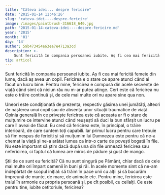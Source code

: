 ```yaml
---
title: "Câteva idei... despre fericire"
date: '2015-01-14 11:46:26'
slug: 'cateva-idei----despre-fericire'
image: /images/paintbrush-316618_640.jpg
path: '2015-01-14-cateva-idei----despre-fericire.md'
year: '2015'
month: '01'
day: '14'
author: 59b473454e63ea7e4713a3cd
description: >-
    Sunt fericită în compania persoanei iubite. Aș fi cea mai fericită femeie din lume, dacă aș avea un copil. Fericirea e o stare ce apare atunci când ai făcut un lucru bine. Pentru mine, fericirea e com
tip: articol
---
```

<div class="kg-card-markdown"><p>Sunt fericită în compania persoanei iubite. Aș fi cea mai fericită femeie din lume, dacă aș avea un copil. Fericirea e o stare ce apare atunci când ai făcut un lucru bine. Pentru mine, fericirea e compusă din acele secvențe de viață când simt că niciun rău nu m-ar putea atinge. Cert este că fericirea nu este o trăire continuă și, de cele mai multe ori nu apare sine qua non.</p>
<p>Uneori este condiționată de prezența, respectiv găsirea unei jumătăți, alteori de nașterea unui copil sau de absența unor situații traumatice de viață. Opinia generală în ce privește fericirea este că aceasta ar fi o stare de mulțumire ce intervine atunci când reușești să duci la bun sfârșit un lucru pe care îl aveai de făcut. Eu cred că fericirea este, în principal, o trăire interioară, de care suntem toți capabili. Iar primul lucru pentru care trebuie să fim nespus de fericiți și să mulțumim lui Dumnezeu este pentru că ne-a chemat la viață și ne-a arătat lumea ca într-o carte de povești bogată în file. Nu este important să știm dacă după una din file urmează fericirea sau nefericirea, ci faptul că lumea are miros de pădure și gust de mango.</p>
<p>Știi de ce sunt eu fericită? Că nu sunt singură pe Pământ, chiar dacă de cele mai multe ori împart oamenii în buni și răi. În acele momente simt că ne-am îndepărtat de scopul inițial: să trăim în pace unii cu alții și să bucurăm împreună de munte, de mare, de animale etc. Pentru mine, fericirea este traiul în armonie cu propria persoană și, pe cît posibil, cu ceilalți. Ce este pentru tine, iubite cetitoriule, fericirea?</p>
<p> </p>
</div>
    